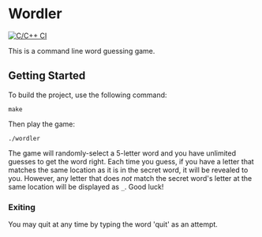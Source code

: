 # Wordler

[![C/C++ CI](https://github.com/bradenn/Wordler/actions/workflows/cworkflow.yml/badge.svg)](https://github.com/bradenn/Wordler/actions/workflows/cworkflow.yml)

This is a command line word guessing game.

## Getting Started

To build the project, use the following command:

```
make
```

Then play the game:

```
./wordler
```

The game will randomly-select a 5-letter word and you have unlimited guesses to get the word right. Each time you guess, if you have a letter that matches the same location as it is in the secret word, it will be revealed to you. However, any letter that does *not* match the secret word's letter at the same location will be displayed as `_`. Good luck!

### Exiting
You may quit at any time by typing the word 'quit' as an attempt.
